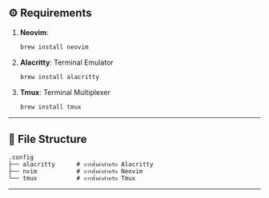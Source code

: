 ## ⚙️ Requirements
1. **Neovim**:
   ```bash
   brew install neovim
   ```
2. **Alacritty**: Terminal Emulator 
   ```bash
   brew install alacritty
   ```
3. **Tmux**: Terminal Multiplexer 
   ```bash
   brew install tmux
   ```

---

## 📂 File Structure
```
.config
├── alacritty      # การตั้งค่าสำหรับ Alacritty
├── nvim           # การตั้งค่าสำหรับ Neovim
└── tmux           # การตั้งค่าสำหรับ Tmux
```

---
